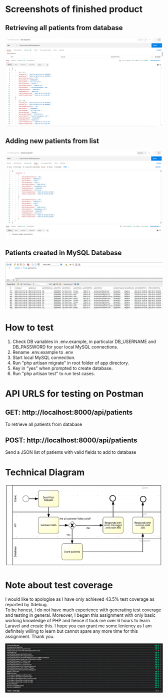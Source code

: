# Screenshots of finished product
## Retrieving all patients from database
![alt text](https://github.com/ebilsanta/accredify-backend-exercise-1/blob/main/readme_images/get_all_patients.png?raw=true)
## Adding new patients from list
![alt text](https://github.com/ebilsanta/accredify-backend-exercise-1/blob/main/readme_images/create_new_patients.png?raw=true)
## Patients created in MySQL Database
![alt text](https://github.com/ebilsanta/accredify-backend-exercise-1/blob/main/readme_images/database.png?raw=true)

# How to test
1. Check DB variables in .env.example, in particular DB_USERNAME and DB_PASSWORD for your local MySQL connections.
2. Rename .env.example to .env
3. Start local MySQL connection.
4. Run "php artisan migrate" in root folder of app directory.
5. Key in "yes" when prompted to create database.
6. Run "php artisan test" to run test cases.

# API URLS for testing on Postman
## GET: http://localhost:8000/api/patients
To retrieve all patients from database  
## POST: http://localhost:8000/api/patients
Send a JSON list of patients with valid fields to add to database

# Technical Diagram
![alt text](https://github.com/ebilsanta/accredify-backend-exercise-1/blob/main/readme_images/technical_diagram.png?raw=true)

# Note about test coverage
I would like to apologise as I have only achieved 43.5% test coverage as reported by Xdebug.  
To be honest, I do not have much experience with generating test coverage and testing in general. Moreover, I began this assignment with only basic working knowledge of PHP and hence it took me over 6 hours to learn Laravel and create this. I hope you can grant me some leniency as I am definitely willing to learn but cannot spare any more time for this assignment. Thank you.

![alt text](https://github.com/ebilsanta/accredify-backend-exercise-1/blob/main/readme_images/test_coverage.png?raw=true)


